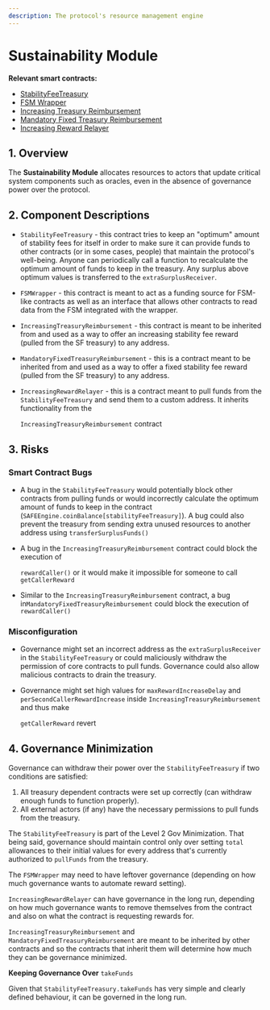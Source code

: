 ```yaml
---
description: The protocol's resource management engine
---
```


# Sustainability Module

**Relevant smart contracts:**

* [StabilityFeeTreasury](https://github.com/money-god/geb/blob/master/src/single/StabilityFeeTreasury.sol)
* [FSM Wrapper](https://github.com/money-god/geb-fsm/blob/master/src/FSMWrapper.sol)
* [Increasing Treasury Reimbursement](https://github.com/money-god/geb-treasury-reimbursement/blob/master/src/reimbursement/single/IncreasingTreasuryReimbursement.sol)
* [Mandatory Fixed Treasury Reimbursement](https://github.com/money-god/geb-treasury-reimbursement/blob/master/src/reimbursement/single/MandatoryFixedTreasuryReimbursement.sol)
* [Increasing Reward Relayer](https://github.com/money-god/geb-treasury-reimbursement/blob/master/src/relayer/IncreasingRewardRelayer.sol)

## 1. Overview

The **Sustainability Module** allocates resources to actors that update critical system components such as oracles, even in the absence of governance power over the protocol.

## 2. Component Descriptions

* `StabilityFeeTreasury` - this contract tries to keep an "optimum" amount of stability fees for itself in order to make sure it can provide funds to other contracts (or in some cases, people) that maintain the protocol's well-being. Anyone can periodically call a function to recalculate the optimum amount of funds to keep in the treasury. Any surplus above optimum values is transferred to the `extraSurplusReceiver`.
* `FSMWrapper` - this contract is meant to act as a funding source for FSM-like contracts as well as an interface that allows other contracts to read data from the FSM integrated with the wrapper.
* `IncreasingTreasuryReimbursement` - this contract is meant to be inherited from and used as a way to offer an increasing stability fee reward (pulled from the SF treasury) to any address.
* `MandatoryFixedTreasuryReimbursement` - this is a contract meant to be inherited from and used as a way to offer a fixed stability fee reward (pulled from the SF treasury) to any address.
*   `IncreasingRewardRelayer` - this is a contract meant to pull funds from the `StabilityFeeTreasury` and send them to a custom address. It inherits functionality from the&#x20;

    `IncreasingTreasuryReimbursement` contract

## 3. Risks

### Smart Contract Bugs <a href="#coding-errors" id="coding-errors"></a>

* A bug in the `StabilityFeeTreasury` would potentially block other contracts from pulling funds or would incorrectly calculate the optimum amount of funds to keep in the contract (`SAFEEngine.coinBalance[stabilityFeeTreasury]`). A bug could also prevent the treasury from sending extra unused resources to another address using `transferSurplusFunds()`
*   A bug in the `IncreasingTreasuryReimbursement` contract could block the execution of&#x20;

    `rewardCaller()` or it would make it impossible for someone to call `getCallerReward`
* Similar to the `IncreasingTreasuryReimbursement` contract, a bug in`MandatoryFixedTreasuryReimbursement` could block the execution of `rewardCaller()`

### Misconfiguration

* Governance might set an incorrect address as the `extraSurplusReceiver` in the `StabilityFeeTreasury` or could maliciously withdraw the permission of core contracts to pull funds. Governance could also allow malicious contracts to drain the treasury.
*   Governance might set high values for `maxRewardIncreaseDelay` and `perSecondCallerRewardIncrease` inside `IncreasingTreasuryReimbursement` and thus make&#x20;

    `getCallerReward` revert

## 4. Governance Minimization

Governance can withdraw their power over the `StabilityFeeTreasury` if two conditions are satisfied:

1. All treasury dependent contracts were set up correctly (can withdraw enough funds to function properly).
2. All external actors (if any) have the necessary permissions to pull funds from the treasury.

The `StabilityFeeTreasury` is part of the Level 2 Gov Minimization. That being said, governance should maintain control only over setting `total` allowances to their initial values for every address that's currently authorized to `pullFunds` from the treasury.

The `FSMWrapper` may need to have leftover governance (depending on how much governance wants to automate reward setting).

`IncreasingRewardRelayer` can have governance in the long run, depending on how much governance wants to remove themselves from the contract and also on what the contract is requesting rewards for.

`IncreasingTreasuryReimbursement` and `MandatoryFixedTreasuryReimbursement` are meant to be inherited by other contracts and so the contracts that inherit them will determine how much they can be governance minimized.

**Keeping Governance Over** `takeFunds`

Given that `StabilityFeeTreasury.takeFunds` has very simple and clearly defined behaviour, it can be governed in the long run.&#x20;
